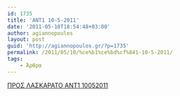 ```yaml
---
id: 1735
title: 'ΑΝΤ1 10-5-2011'
date: '2011-05-10T18:54:48+03:00'
author: agiannopoulos
layout: post
guid: 'http://agiannopoulos.gr/?p=1735'
permalink: /2011/05/10/%ce%b1%ce%bd%cf%841-10-5-2011/
tags:
    - Άρθρα
---
```


[ΠΡΟΣ ΛΑΣΚΑΡΑΤΟ ΑΝΤ1 10052011](/wp-content/uploads/2012/04/cf80cf81cebfcf83-cebbceb1cf83cebaceb1cf81ceb1cf84cebf-ceb1cebdcf841-10052011.doc)